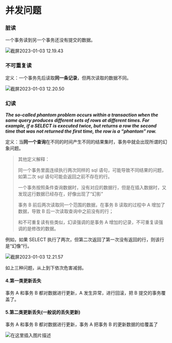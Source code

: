 # 并发问题

### 脏读

一个事务读到另一个事务还没有提交的数据。

![截屏2023-01-03 12.19.43](https://xingqiu-tuchuang-1256524210.cos.ap-shanghai.myqcloud.com/3978/%E6%88%AA%E5%B1%8F2023-01-03%2012.19.43.png)

### 不可重复读

定义：一个事务先后读取**同一条记录**，但两次读取的数据不同。

![截屏2023-01-03 12.20.50](https://xingqiu-tuchuang-1256524210.cos.ap-shanghai.myqcloud.com/3978/%E6%88%AA%E5%B1%8F2023-01-03%2012.20.50.png)

### 幻读

**_The so-called phantom problem occurs within a transaction when the same query produces different sets of rows at different times. For example, if a SELECT is executed twice, but returns a row the second time that was not returned the first time, the row is a “phantom” row._**

定义：当**同一个查询**在不同的时间产生不同的结果集时，事务中就会出现所谓的幻象问题。

> 其他定义解释：
>
> 同一个事务里面连续执行两次同样的 sql 语句，可能导致不同结果的问题，如第二次 sql 语句可能会返回之前不存在的行。
>
> 一个事务按照条件查询数据时，没有对应的数据行，但是在插入数据时，又发现这行数据已经存在，好像出现了“幻影”
>
> 事务 B 前后两次读取同一个范围的数据，在事务 B 读取的过程中 A 增加了数据，导致 B 后一次读取查询中之前没有的行；
>
> 和不可重复读有些类似，幻读强调的是事务 A 增加的记录，不可重复读强调的是修改的数据。

例如，如果 SELECT 执行了两次，但第二次返回了第一次没有返回的行，则该行是“幻像”行。

![截屏2023-01-03 12.21.57](https://xingqiu-tuchuang-1256524210.cos.ap-shanghai.myqcloud.com/3978/%E6%88%AA%E5%B1%8F2023-01-03%2012.21.57.png)

如上三种问题，从上到下依次危害减弱。

#### 4.第一类更新丢失

事务 A 和事务 B 都对数据进行更新，A 发生异常，进行回滚，把 B 提交的事务覆盖了。

#### 5.第二类更新丢失(一般说的丢失更新)

事务 A 和事务 B 都对数据进行更新，事务 A 把事务 B 的更新数据的给覆盖了

![在这里插入图片描述](https://cdn.jsdelivr.net/gh/davidliuk/images@master/blog/20210615102505266.jpg)
